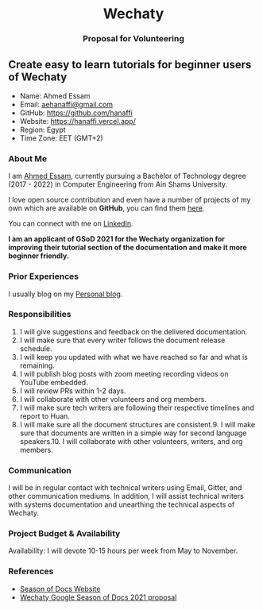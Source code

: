 <div align="center">
<h1>Wechaty</h1>
<h3>
Proposal for Volunteering
</h3>
</div>

## Create easy to learn tutorials for beginner users of Wechaty

- Name: Ahmed Essam 
- Email: aehanaffi@gmail.com
- GitHub: <https://github.com/hanaffi>
- Website: <https://hanaffi.vercel.app/>
- Region: Egypt
- Time Zone: EET  (GMT+2)

### About Me

I am [Ahmed Essam](https://hanaffi.vercel.app/), currently pursuing a Bachelor of Technology degree (2017 - 2022) in Computer Engineering from Ain Shams University.

I love open source contribution and even have a number of projects of my own which are available on **GitHub**, you can find them [here](https://github.com/hanaffi). 

You can connect with me on [LinkedIn](https://www.linkedin.com/in/124x/).

**I am an applicant of GSoD 2021 for the Wechaty organization for improving their tutorial section of the documentation and make it more beginner friendly.**

### Prior Experiences

I usually blog on my [Personal blog](https://hanaffi.vercel.app/).

### Responsibilities

1. I will give suggestions and feedback on the delivered documentation.
2. I will make sure that every writer follows the document release schedule.
3. I will keep you updated with what we have reached so far and what is remaining.
4. I will publish blog posts with zoom meeting recording videos on YouTube embedded. 
5. I will review PRs within 1-2 days.
6. I will collaborate with other volunteers and org members. 
7. I will make sure tech writers are following their respective timelines and report to Huan.
8. I will make sure all the document structures are consistent.9. I will make sure that documents are written in a simple way for second language speakers.10. I will collaborate with other volunteers, writers, and org members. 

### Communication

I will be in regular contact with technical writers using Email, Gitter, and other communication mediums. In addition, I will assist technical writers with systems documentation and unearthing the technical aspects of Wechaty.

### Project Budget & Availability

Availability: I will devote 10-15 hours per week from May to November.

### References

- [Season of Docs Website](https://developers.google.com/season-of-docs/docs)
- [Wechaty Google Season of Docs 2021 proposal](https://wechaty.js.org/docs/gsod/2021/)

